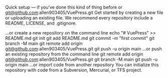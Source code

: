 Quick setup — if you’ve done this kind of thing before
or	
git@github.com:allen903405/VuePress.git
Get started by creating a new file or uploading an existing file. We recommend every repository include a README, LICENSE, and .gitignore.

…or create a new repository on the command line
echo "# VuePress" >> README.md
git init
git add README.md
git commit -m "first commit"
git branch -M main
git remote add origin git@github.com:allen903405/VuePress.git
git push -u origin main
…or push an existing repository from the command line
git remote add origin git@github.com:allen903405/VuePress.git
git branch -M main
git push -u origin main
…or import code from another repository
You can initialize this repository with code from a Subversion, Mercurial, or TFS project.